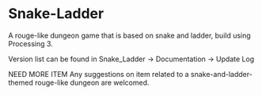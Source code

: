 # Snake-Ladder
A rouge-like dungeon game that is based on snake and ladder, build using Processing 3.

Version list can be found in Snake_Ladder -> Documentation -> Update Log

NEED MORE ITEM
Any suggestions on item related to a snake-and-ladder-themed rouge-like dungeon are welcomed.
